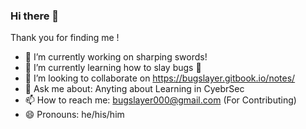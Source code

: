 ### Hi there 👋

Thank you for finding me !
<!--
**bugslayer000/bugslayer000** is a ✨ _special_ ✨ repository because its `README.md` (this file) appears on your GitHub profile.

Here are some ideas to get you started:
-->

- 🔭 I’m currently working on sharping swords!
- 🌱 I’m currently learning how to slay bugs :bug:
- 👯 I’m looking to collaborate on https://bugslayer.gitbook.io/notes/
- 💬 Ask me about: Anyting about Learning in CyebrSec
- 📫 How to reach me: bugslayer000@gmail.com (For Contributing)
- 😄 Pronouns: he/his/him
